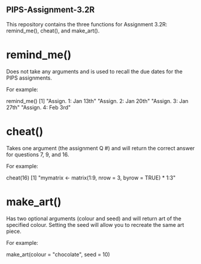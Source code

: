 ## PIPS-Assignment-3.2R
This repository contains the three functions for Assignment 3.2R: remind_me(), cheat(), and make_art().

# remind_me() 
Does not take any arguments and is used to recall the due dates for the PIPS assignments.

For example:

remind_me()
[1] "Assign. 1: Jan 13th" "Assign. 2: Jan 20th" "Assign. 3: Jan 27th" "Assign. 4: Feb 3rd" 

# cheat() 
Takes one argument (the assignment Q #) and will return the correct answer for questions 7, 9, and 16.

For example:

cheat(16)
[1] "mymatrix <- matrix(1:9, nrow = 3, byrow = TRUE) * 1:3"

# make_art() 
Has two optional arguments (colour and seed) and will return art of the specified colour. Setting the seed will allow you to recreate the same art piece.

For example:

make_art(colour = "chocolate", seed = 10)
